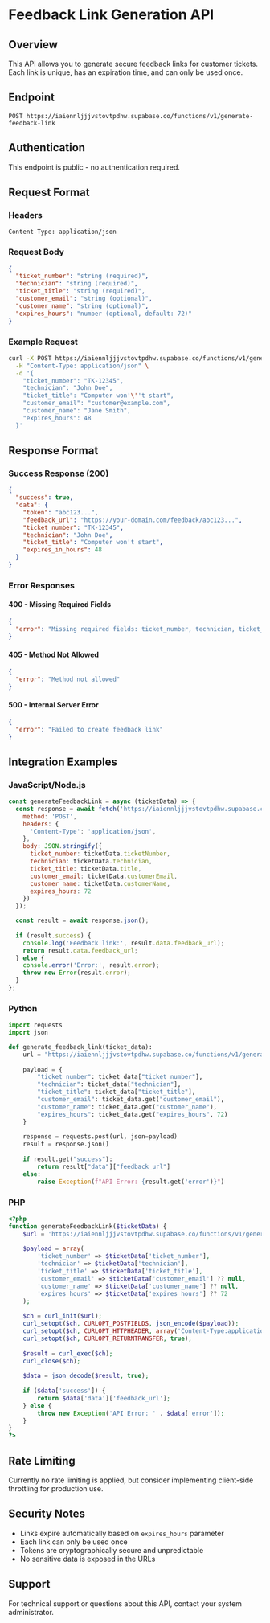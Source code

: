 # Feedback Link Generation API

## Overview
This API allows you to generate secure feedback links for customer tickets. Each link is unique, has an expiration time, and can only be used once.

## Endpoint
```
POST https://iaiennljjjvstovtpdhw.supabase.co/functions/v1/generate-feedback-link
```

## Authentication
This endpoint is public - no authentication required.

## Request Format

### Headers
```
Content-Type: application/json
```

### Request Body
```json
{
  "ticket_number": "string (required)",
  "technician": "string (required)", 
  "ticket_title": "string (required)",
  "customer_email": "string (optional)",
  "customer_name": "string (optional)",
  "expires_hours": "number (optional, default: 72)"
}
```

### Example Request
```bash
curl -X POST https://iaiennljjjvstovtpdhw.supabase.co/functions/v1/generate-feedback-link \
  -H "Content-Type: application/json" \
  -d '{
    "ticket_number": "TK-12345",
    "technician": "John Doe",
    "ticket_title": "Computer won'\''t start",
    "customer_email": "customer@example.com",
    "customer_name": "Jane Smith",
    "expires_hours": 48
  }'
```

## Response Format

### Success Response (200)
```json
{
  "success": true,
  "data": {
    "token": "abc123...",
    "feedback_url": "https://your-domain.com/feedback/abc123...",
    "ticket_number": "TK-12345",
    "technician": "John Doe", 
    "ticket_title": "Computer won't start",
    "expires_in_hours": 48
  }
}
```

### Error Responses

#### 400 - Missing Required Fields
```json
{
  "error": "Missing required fields: ticket_number, technician, ticket_title"
}
```

#### 405 - Method Not Allowed
```json
{
  "error": "Method not allowed"
}
```

#### 500 - Internal Server Error
```json
{
  "error": "Failed to create feedback link"
}
```

## Integration Examples

### JavaScript/Node.js
```javascript
const generateFeedbackLink = async (ticketData) => {
  const response = await fetch('https://iaiennljjjvstovtpdhw.supabase.co/functions/v1/generate-feedback-link', {
    method: 'POST',
    headers: {
      'Content-Type': 'application/json',
    },
    body: JSON.stringify({
      ticket_number: ticketData.ticketNumber,
      technician: ticketData.technician,
      ticket_title: ticketData.title,
      customer_email: ticketData.customerEmail,
      customer_name: ticketData.customerName,
      expires_hours: 72
    })
  });

  const result = await response.json();
  
  if (result.success) {
    console.log('Feedback link:', result.data.feedback_url);
    return result.data.feedback_url;
  } else {
    console.error('Error:', result.error);
    throw new Error(result.error);
  }
};
```

### Python
```python
import requests
import json

def generate_feedback_link(ticket_data):
    url = "https://iaiennljjjvstovtpdhw.supabase.co/functions/v1/generate-feedback-link"
    
    payload = {
        "ticket_number": ticket_data["ticket_number"],
        "technician": ticket_data["technician"], 
        "ticket_title": ticket_data["ticket_title"],
        "customer_email": ticket_data.get("customer_email"),
        "customer_name": ticket_data.get("customer_name"),
        "expires_hours": ticket_data.get("expires_hours", 72)
    }
    
    response = requests.post(url, json=payload)
    result = response.json()
    
    if result.get("success"):
        return result["data"]["feedback_url"]
    else:
        raise Exception(f"API Error: {result.get('error')}")
```

### PHP
```php
<?php
function generateFeedbackLink($ticketData) {
    $url = 'https://iaiennljjjvstovtpdhw.supabase.co/functions/v1/generate-feedback-link';
    
    $payload = array(
        'ticket_number' => $ticketData['ticket_number'],
        'technician' => $ticketData['technician'],
        'ticket_title' => $ticketData['ticket_title'],
        'customer_email' => $ticketData['customer_email'] ?? null,
        'customer_name' => $ticketData['customer_name'] ?? null,
        'expires_hours' => $ticketData['expires_hours'] ?? 72
    );
    
    $ch = curl_init($url);
    curl_setopt($ch, CURLOPT_POSTFIELDS, json_encode($payload));
    curl_setopt($ch, CURLOPT_HTTPHEADER, array('Content-Type:application/json'));
    curl_setopt($ch, CURLOPT_RETURNTRANSFER, true);
    
    $result = curl_exec($ch);
    curl_close($ch);
    
    $data = json_decode($result, true);
    
    if ($data['success']) {
        return $data['data']['feedback_url'];
    } else {
        throw new Exception('API Error: ' . $data['error']);
    }
}
?>
```

## Rate Limiting
Currently no rate limiting is applied, but consider implementing client-side throttling for production use.

## Security Notes
- Links expire automatically based on `expires_hours` parameter
- Each link can only be used once
- Tokens are cryptographically secure and unpredictable
- No sensitive data is exposed in the URLs

## Support
For technical support or questions about this API, contact your system administrator.